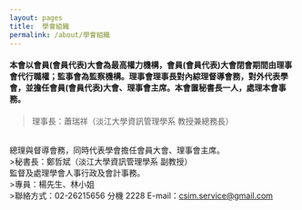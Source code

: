 ```yaml
---
layout: pages
title:  學會組織
permalink: /about/學會組織
---
```

#### 本會以會員(會員代表)大會為最高權力機構，會員(會員代表)大會閉會期間由理事會代行職權；監事會為監察機構。理事會理事長對內綜理督導會務，對外代表學會，並擔任會員(會員代表)大會、理事會主席。本會置秘書長一人，處理本會事務。
>理事長：蕭瑞祥（淡江大學資訊管理學系 教授兼總務長）
<br>
總理與督導會務，同時代表學會擔任會員大會、理事會主席。
<br>
>秘書長：鄭哲斌（淡江大學資訊管理學系 副教授）
<br>
監督及處理學會人事行政及會計事務。
<br>
>專員：楊先生、林小姐
<br>
>聯絡方式：02-26215656 分機 2228
E-mail：<a href="mailto:csim.service@gmail.com">csim.service@gmail.com</a>
